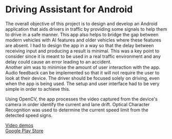 # Driving Assistant for Android
The overall objective of this project is to design and develop an Android application that aids drivers in traffic by providing some signals to help them to drive in a safe manner. This app also helps to bridge the gap between modern vehicles with AI features and older vehicles where these features are absent. I had to design the app in a way so that the delay between receiving input and producing a result is minimal. This was a key point to consider since it is meant to be used in a real traffic environment and any delay could cause an error leading to an accident.  
Another aim was to minimise the amount of user interaction with the app. Audio feedback can be implemented so that it will not require the user to look at their device. The driver should be focused solely on driving, even when the app is being used. The setup and user interface had to be very simple in order to achieve this.

Using OpenCV, the app processes the video captured from the device's camera in order identify the current and lane drift. Optical Character Recognition was used to determine the current speed limit from the detected speed signs.

[Video demos](https://www.youtube.com/playlist?list=PLhElOp3DFpOejprstGSl3eXzA8RrNvVGp)  
[Google Play Store](https://play.google.com/store/apps/details?id=ycc.androiddrivingassistant)
